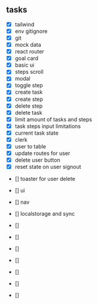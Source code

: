## tasks

- [x] tailwind
- [x] env gitignore
- [x] git
- [x] mock data
- [x] react router
- [x] goal card
- [x] basic ui
- [x] steps scroll
- [x] modal
- [x] toggle step
- [x] create task
- [x] create step
- [x] delete step
- [x] delete task
- [x] limit amount of tasks and steps
- [x] task steps input limitations
- [x] current task state
- [x] clerk
- [x] user to table
- [x] update routes for user
- [x] delete user button
- [x] reset state on user signout
- [] toaster for user delete
- [] ui
- [] nav

- [] localstorage and sync
- []
- []
- []
- []
- []
- []
- []

